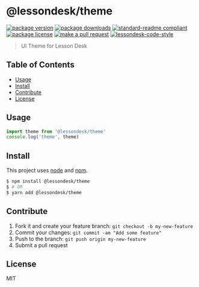 
# @lessondesk/theme
[![package version](https://img.shields.io/npm/v/@lessondesk/theme.svg?style=flat-square)](https://npmjs.org/package/@lessondesk/theme)
[![package downloads](https://img.shields.io/npm/dm/@lessondesk/theme.svg?style=flat-square)](https://npmjs.org/package/@lessondesk/theme)
[![standard-readme compliant](https://img.shields.io/badge/readme%20style-standard-brightgreen.svg?style=flat-square)](https://github.com/RichardLitt/standard-readme)
[![package license](https://img.shields.io/npm/l/@lessondesk/theme.svg?style=flat-square)](https://npmjs.org/package/@lessondesk/theme)
[![make a pull request](https://img.shields.io/badge/PRs-welcome-brightgreen.svg?style=flat-square)](http://makeapullrequest.com)
[![lessondesk-code-style](https://img.shields.io/badge/code%20style-lessondesk-ffa400.svg?style=flat-square)](https://github.com/lessondesk/eslint-config)

> UI Theme for Lesson Desk

## Table of Contents

- [Usage](#usage)
- [Install](#install)
- [Contribute](#contribute)
- [License](#License)

## Usage

```js
import theme from '@lessondesk/theme'
console.log('theme', theme)
```


## Install

This project uses [node](https://nodejs.org) and [npm](https://www.npmjs.com).

```sh
$ npm install @lessondesk/theme
$ # OR
$ yarn add @lessondesk/theme
```

## Contribute

1. Fork it and create your feature branch: `git checkout -b my-new-feature`
2. Commit your changes: `git commit -am "Add some feature"`
3. Push to the branch: `git push origin my-new-feature`
4. Submit a pull request

## License

MIT
